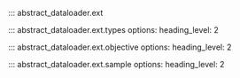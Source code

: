 ::: abstract_dataloader.ext

::: abstract_dataloader.ext.types
    options:
        heading_level: 2

::: abstract_dataloader.ext.objective
    options:
        heading_level: 2

::: abstract_dataloader.ext.sample
    options:
        heading_level: 2
